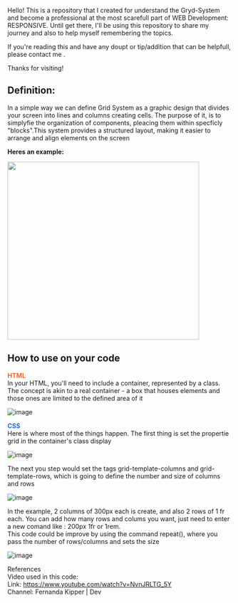 Hello! This is a repository that I created for understand the Gryd-System and become a professional at the most scarefull part of WEB Development: RESPONSIVE. Until get there, I'll be using this repository to share my journey and also to help myself remembering the topics.

If you're reading this and have any doupt or tip/addition that can be helpfull, please contact me . 

Thanks for visiting!

<h2> Definition: </h2> 
In a simple way we can define Grid System as  a graphic design that divides your screen into lines and columns creating cells. The purpose of it, is to simplyfie the organization of components, pleacing them within specficly "blocks".This system provides a structured layout, making it easier to arrange and align elements on the screen

<b> Heres an example: </b>
<div>
    <img src="https://www.freecodecamp.org/news/content/images/2022/05/CSS-GRID-3.png" width="430px" height="400px">
</div>

<h2> How to use on your code </h2>

<b style="color: #F16529"> HTML  </b> <br>
In your HTML, you'll need to include a container, represented by a class. The concept is akin to a real container - a box that houses elements and those ones are limited to the defined area of it

![image](https://github.com/fanfufa/Grid-System/assets/127950875/a6dc44a7-1a35-4e04-b58b-01b11cacdb85)

<b style="color: #2465F1"> CSS  </b> <br>
Here is where most of the things happen. The first thing is set the propertie grid in the container's class display  

![image](https://github.com/fanfufa/Grid-System/assets/127950875/bd981780-78fa-46af-b3ce-2f624ce38795)

The next you step would set the tags grid-template-columns and grid-template-rows, which is going to define the number and size of columns and rows

![image](https://github.com/fanfufa/Grid-System/assets/127950875/65f2982a-7939-426b-a48f-67b0828923d4)


In the example, 2 columns of 300px each is create, and also 2 rows of 1 fr each. You can add how many rows and colums you want, just need to enter a new comand like : 200px 1fr or 1rem. <br>
This code could be improve by using the command repeat(), where you pass the number of rows/columns and sets the size 

![image](https://github.com/fanfufa/Grid-System/assets/127950875/b0d4bf62-2191-4031-99a0-8e1ad173291c)

References <br>
Video used in this code: <br>
Link: https://www.youtube.com/watch?v=NvnJRLTG_5Y <br>
Channel: Fernanda Kipper | Dev
